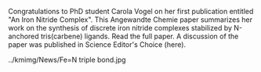 Congratulations to PhD student Carola Vogel on her first publication entitled "An Iron Nitride Complex". This Angewandte Chemie paper summarizes her work on the synthesis of discrete iron nitride complexes stabilized by N-anchored tris(carbene) ligands. Read the full paper. A discussion of the paper was published in Science Editor's Choice (here). 

../kmimg/News/Fe=N triple bond.jpg